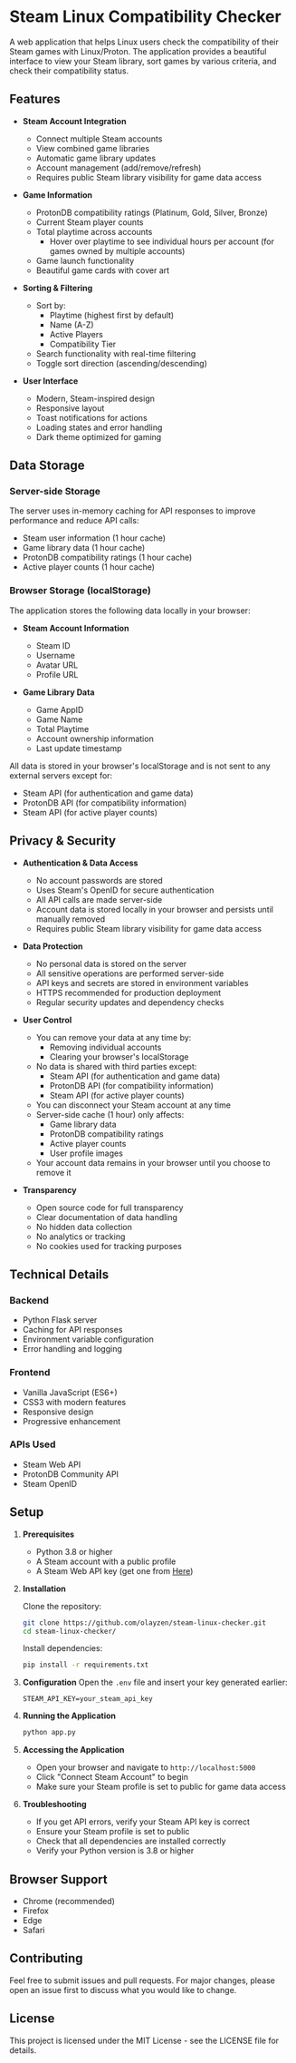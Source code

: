 # Steam Linux Compatibility Checker

A web application that helps Linux users check the compatibility of their Steam games with Linux/Proton. The application provides a beautiful interface to view your Steam library, sort games by various criteria, and check their compatibility status.

## Features

- **Steam Account Integration**
  - Connect multiple Steam accounts
  - View combined game libraries
  - Automatic game library updates
  - Account management (add/remove/refresh)
  - Requires public Steam library visibility for game data access

- **Game Information**
  - ProtonDB compatibility ratings (Platinum, Gold, Silver, Bronze)
  - Current Steam player counts
  - Total playtime across accounts
    - Hover over playtime to see individual hours per account (for games owned by multiple accounts)
  - Game launch functionality
  - Beautiful game cards with cover art

- **Sorting & Filtering**
  - Sort by:
    - Playtime (highest first by default)
    - Name (A-Z)
    - Active Players
    - Compatibility Tier
  - Search functionality with real-time filtering
  - Toggle sort direction (ascending/descending)

- **User Interface**
  - Modern, Steam-inspired design
  - Responsive layout
  - Toast notifications for actions
  - Loading states and error handling
  - Dark theme optimized for gaming

## Data Storage

### Server-side Storage
The server uses in-memory caching for API responses to improve performance and reduce API calls:
- Steam user information (1 hour cache)
- Game library data (1 hour cache)
- ProtonDB compatibility ratings (1 hour cache)
- Active player counts (1 hour cache)

### Browser Storage (localStorage)
The application stores the following data locally in your browser:

- **Steam Account Information**
  - Steam ID
  - Username
  - Avatar URL
  - Profile URL

- **Game Library Data**
  - Game AppID
  - Game Name
  - Total Playtime
  - Account ownership information
  - Last update timestamp

All data is stored in your browser's localStorage and is not sent to any external servers except for:
- Steam API (for authentication and game data)
- ProtonDB API (for compatibility information)
- Steam API (for active player counts)

## Privacy & Security

- **Authentication & Data Access**
  - No account passwords are stored
  - Uses Steam's OpenID for secure authentication
  - All API calls are made server-side
  - Account data is stored locally in your browser and persists until manually removed
  - Requires public Steam library visibility for game data access

- **Data Protection**
  - No personal data is stored on the server
  - All sensitive operations are performed server-side
  - API keys and secrets are stored in environment variables
  - HTTPS recommended for production deployment
  - Regular security updates and dependency checks

- **User Control**
  - You can remove your data at any time by:
    - Removing individual accounts
    - Clearing your browser's localStorage
  - No data is shared with third parties except:
    - Steam API (for authentication and game data)
    - ProtonDB API (for compatibility information)
    - Steam API (for active player counts)
  - You can disconnect your Steam account at any time
  - Server-side cache (1 hour) only affects:
    - Game library data
    - ProtonDB compatibility ratings
    - Active player counts
    - User profile images
  - Your account data remains in your browser until you choose to remove it

- **Transparency**
  - Open source code for full transparency
  - Clear documentation of data handling
  - No hidden data collection
  - No analytics or tracking
  - No cookies used for tracking purposes

## Technical Details

### Backend
- Python Flask server
- Caching for API responses
- Environment variable configuration
- Error handling and logging

### Frontend
- Vanilla JavaScript (ES6+)
- CSS3 with modern features
- Responsive design
- Progressive enhancement

### APIs Used
- Steam Web API
- ProtonDB Community API
- Steam OpenID

## Setup

1. **Prerequisites**
   - Python 3.8 or higher
   - A Steam account with a public profile
   - A Steam Web API key (get one from [Here](https://steamcommunity.com/dev/apikey))

2. **Installation**

   Clone the repository:
   ```bash
   git clone https://github.com/olayzen/steam-linux-checker.git
   cd steam-linux-checker/
   ```

   Install dependencies:
   ```bash
   pip install -r requirements.txt
   ```

3. **Configuration**
   Open the `.env` file and insert your key generated earlier:
   ```
   STEAM_API_KEY=your_steam_api_key
   ```

4. **Running the Application**
   ```bash
   python app.py
   ```

5. **Accessing the Application**
   - Open your browser and navigate to `http://localhost:5000`
   - Click "Connect Steam Account" to begin
   - Make sure your Steam profile is set to public for game data access

6. **Troubleshooting**
   - If you get API errors, verify your Steam API key is correct
   - Ensure your Steam profile is set to public
   - Check that all dependencies are installed correctly
   - Verify your Python version is 3.8 or higher

## Browser Support

- Chrome (recommended)
- Firefox
- Edge
- Safari

## Contributing

Feel free to submit issues and pull requests. For major changes, please open an issue first to discuss what you would like to change.

## License

This project is licensed under the MIT License - see the LICENSE file for details. 